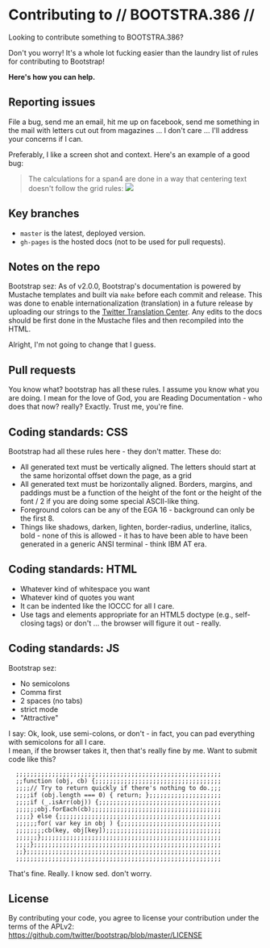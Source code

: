 # Contributing to // BOOTSTRA.386 //

Looking to contribute something to BOOTSTRA.386?

Don't you worry! It's a whole lot fucking easier than the laundry list of rules for contributing to Bootstrap!

**Here's how you can help.**

## Reporting issues

File a bug, send me an email, hit me up on facebook, send me something in the mail with letters cut out from magazines ... I don't care ... I'll address your concerns if I can.

Preferably, I like a screen shot and context. Here's an example of a good bug:

> The calculations for a span4 are done in a way that centering text doesn't follow the grid rules:
> <img src=http://i.imgur.com/hTiYHSB.png>


## Key branches

- `master` is the latest, deployed version.
- `gh-pages` is the hosted docs (not to be used for pull requests).


## Notes on the repo

Bootstrap sez: As of v2.0.0, Bootstrap's documentation is powered by Mustache templates and built via `make` before each commit and release. This was done to enable internationalization (translation) in a future release by uploading our strings to the [Twitter Translation Center](http://translate.twttr.com/). Any edits to the docs should be first done in the Mustache files and then recompiled into the HTML.

Alright, I'm not going to change that I guess.


## Pull requests

You know what? bootstrap has all these rules. I assume you know what you are doing. I mean for the love of God, you are Reading Documentation - who does that now? really? Exactly. Trust me, you're fine.

## Coding standards: CSS

Bootstrap had all these rules here - they don't matter. These do:

  * All generated text must be vertically aligned.  The letters should start at the same horizontal offset down the page, as a grid
  * All generated text must be horizontally aligned.  Borders, margins, and paddings must be a function of the height of the font or
    the height of the font / 2 if you are doing some special ASCII-like thing.
  * Foreground colors can be any of the EGA 16 - background can only be the first 8.
  * Things like shadows, darken, lighten, border-radius, underline, italics, bold - none of this is allowed - it has to have been able to have been generated in a generic ANSI terminal - think IBM AT era.

## Coding standards: HTML

- Whatever kind of whitespace you want
- Whatever kind of quotes you want
- It can be indented like the IOCCC for all I care.
- Use tags and elements appropriate for an HTML5 doctype (e.g., self-closing tags) or don't ... the browser will figure it out - really.


## Coding standards: JS

Bootstrap sez: 
- No semicolons
- Comma first
- 2 spaces (no tabs)
- strict mode
- "Attractive"

I say:
Ok, look, use semi-colons, or don't - in fact, you can pad everything with semicolons for all I care.  
I mean, if the browser takes it, then that's really fine by me. Want to submit code like this?

      ;;;;;;;;;;;;;;;;;;;;;;;;;;;;;;;;;;;;;;;;;;;;;;;;;;;;;;;;;
      ;;function (obj, cb) {;;;;;;;;;;;;;;;;;;;;;;;;;;;;;;;;;;;
      ;;;;// Try to return quickly if there's nothing to do.;;;
      ;;;;if (obj.length === 0) { return; };;;;;;;;;;;;;;;;;;;;
      ;;;;if (_.isArr(obj)) {;;;;;;;;;;;;;;;;;;;;;;;;;;;;;;;;;;
      ;;;;;;obj.forEach(cb);;;;;;;;;;;;;;;;;;;;;;;;;;;;;;;;;;;;
      ;;;;} else {;;;;;;;;;;;;;;;;;;;;;;;;;;;;;;;;;;;;;;;;;;;;;
      ;;;;;;for( var key in obj ) {;;;;;;;;;;;;;;;;;;;;;;;;;;;;
      ;;;;;;;;cb(key, obj[key]);;;;;;;;;;;;;;;;;;;;;;;;;;;;;;;;
      ;;;;;;};;;;;;;;;;;;;;;;;;;;;;;;;;;;;;;;;;;;;;;;;;;;;;;;;;
      ;;;;};;;;;;;;;;;;;;;;;;;;;;;;;;;;;;;;;;;;;;;;;;;;;;;;;;;;
      ;;};;;;;;;;;;;;;;;;;;;;;;;;;;;;;;;;;;;;;;;;;;;;;;;;;;;;;;
      ;;;;;;;;;;;;;;;;;;;;;;;;;;;;;;;;;;;;;;;;;;;;;;;;;;;;;;;;;


That's fine. Really. I know sed. don't worry.

## License

By contributing your code, you agree to license your contribution under the terms of the APLv2: https://github.com/twitter/bootstrap/blob/master/LICENSE

